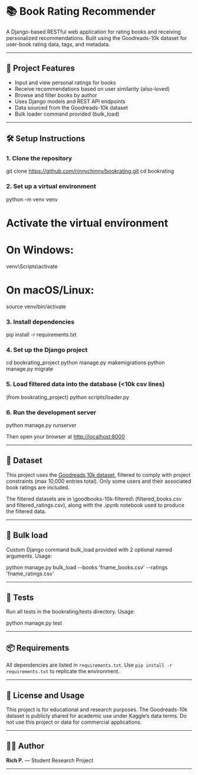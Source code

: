 # 📚 Book Rating Recommender

A Django-based RESTful web application for rating books and receiving personalized recommendations. Built using the Goodreads-10k dataset for user-book rating data, tags, and metadata.

---

## 🚀 Project Features

- Input and view personal ratings for books
- Receive recommendations based on user similarity (also-loved)
- Browse and filter books by author
- Uses Django models and REST API endpoints
- Data sourced from the Goodreads-10k dataset
- Bulk loader command provided (bulk_load)

---

## 🛠️ Setup Instructions

### 1. Clone the repository

git clone https://github.com/rinnychinny/bookrating.git
cd bookrating

### 2. Set up a virtual environment

python -m venv venv

# Activate the virtual environment

# On Windows:

venv\Scripts\activate

# On macOS/Linux:

source venv/bin/activate

### 3. Install dependencies

pip install -r requirements.txt

### 4. Set up the Django project

cd bookrating_project
python manage.py makemigrations
python manage.py migrate

### 5. Load filtered data into the database (<10k csv lines)

(from bookrating_project)
python scripts/loader.py

### 6. Run the development server

python manage.py runserver

Then open your browser at [http://localhost:8000](http://localhost:8000)

---

## 📁 Dataset

This project uses the [Goodreads 10k dataset](https://www.kaggle.com/datasets/zygmunt/goodbooks-10k), filtered to comply with project constraints (max 10,000 entries total). Only some users and their associated book ratings are included.

The filtered datasets are in \goodbooks-10k-filtered\ (filtered_books.csv and filtered_ratings.csv), along with the .ipynb notebook used to produce the filtered data.

---

## 📁 Bulk load

Custom Django command bulk_load provided with 2 optional named arguments. Usage:

python manage.py bulk_load --books 'fname_books.csv' --ratings 'fname_ratings.csv'

---

## 📁 Tests

Run all tests in the bookrating/tests directory. Usage:

python manage.py test

---

## 📦 Requirements

All dependencies are listed in `requirements.txt`. Use `pip install -r requirements.txt` to replicate the environment.

---

## 🧠 License and Usage

This project is for educational and research purposes. The Goodreads-10k dataset is publicly shared for academic use under Kaggle’s data terms. Do not use this project or data for commercial applications.

---

## 👨‍💻 Author

**Rich P.** — Student Research Project

---
